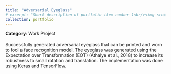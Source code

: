 ```yaml
---
title: "Adversarial Eyeglass"
# excerpt: "Short description of portfolio item number 1<br/><img src='/images/500x300.png'>"
collection: portfolio
---
```


**Category**: Work Project<br/><br/>
Successfully generated adversarial eyeglass that can be printed and worn to fool a face recognition model. The eyeglass was generated using the Expectation over Transformation (EOT) (Athalye et al., 2018) to increase its robustness to small rotation and translation. The implementation was done using Keras and TensorFlow.
